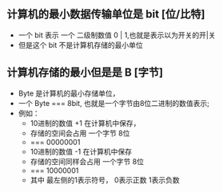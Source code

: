 ## 计算机的最小数据传输单位是 bit [位/比特]
- 一个 bit 表示 一个 二级制数值 0 | 1,也就是表示以为开关的开|关
- 但是这个 bit 不是计算机存储的最小单位

## 计算机存储的最小但是是 B [字节]
- Byte 是计算机的最小存储单位， 
- 一个 Byte === 8bit, 也就是一个字节由8位二进制的数值表示;
- 例如：
    - 10进制的数值 +1 在计算机中保存，
    - 存储的空间会占用 一个字节 8位
    - === 00000001
    - 10进制的数值 -1 在计算机中保存
    - 存储的空间同样会占用 一个字节 8位
    - === 10000001
    - 其中 最左侧的1表示符号， 0表示正数 1表示负数